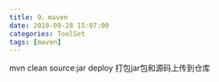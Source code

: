 ```yaml
---
title: 9、maven
date: 2018-09-28 15:07:00
categories: ToolSet
tags: [maven]
---
```

mvn clean source:jar deploy 打包jar包和源码上传到仓库